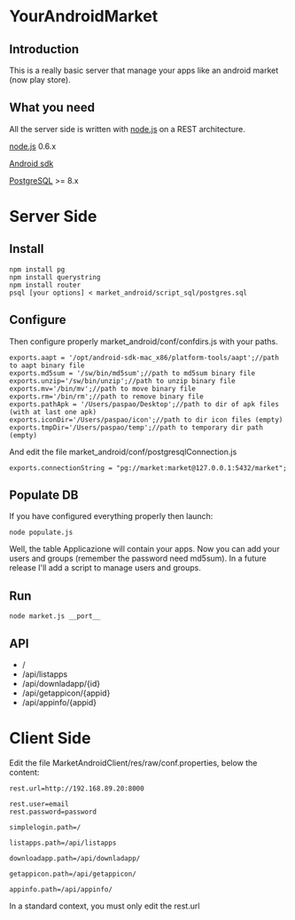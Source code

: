 YourAndroidMarket
=================

Introduction
------------

This is a really basic server that manage your apps like an android market (now play store).

What you need
-------------
All the server side is written with [node.js][] on a REST architecture.


[node.js][] 0.6.x

[Android sdk][]

[PostgreSQL][] >= 8.x

Server Side
===========

Install
-------

	npm install pg
	npm install querystring
	npm install router
	psql [your options] < market_android/script_sql/postgres.sql

Configure
---------

Then configure properly market_android/conf/confdirs.js with your paths.

	exports.aapt = '/opt/android-sdk-mac_x86/platform-tools/aapt';//path to aapt binary file
	exports.md5sum = '/sw/bin/md5sum';//path to md5sum binary file
	exports.unzip='/sw/bin/unzip';//path to unzip binary file
	exports.mv='/bin/mv';//path to move binary file
	exports.rm='/bin/rm';//path to remove binary file
	exports.pathApk = '/Users/paspao/Desktop';//path to dir of apk files (with at last one apk)
	exports.iconDir='/Users/paspao/icon';//path to dir icon files (empty)
	exports.tmpDir='/Users/paspao/temp';//path to temporary dir path (empty)

And edit the file market_android/conf/postgresqlConnection.js

	exports.connectionString = "pg://market:market@127.0.0.1:5432/market";

Populate DB
-----------
If you have configured everything properly then launch:

	node populate.js

Well, the table Applicazione will contain your apps. Now you can add your users and groups (remember the password need md5sum). In a future release I'll add a script to manage users and groups.

Run
---

	node market.js __port__

API
---
* /
* /api/listapps
* /api/downladapp/{id}
* /api/getappicon/{appid}
* /api/appinfo/{appid}

Client Side
===========

Edit the file MarketAndroidClient/res/raw/conf.properties, below the content:

	rest.url=http://192.168.89.20:8000

	rest.user=email
	rest.password=password

	simplelogin.path=/

	listapps.path=/api/listapps

	downloadapp.path=/api/downladapp/

	getappicon.path=/api/getappicon/

	appinfo.path=/api/appinfo/

In a standard context, you must only edit the rest.url


[node.js]: http://nodejs.org/
[Android sdk]: http://developer.android.com/sdk/index.html
[PostgreSQL]: http://www.postgresql.org/download/